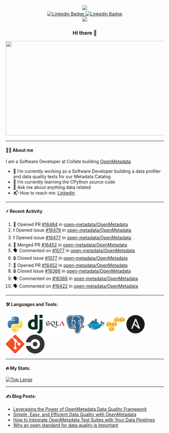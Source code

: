 <div id="header" align="center">
  <img src="https://media.giphy.com/media/5eLDrEaRGHegx2FeF2/giphy.gif" width="100"/>
</div>
<div id="badges" align="center">
  <a href="https://www.linkedin.com/in/teddycrepineau/">
    <img src="https://shields.io/badge/Linkedin-blue?logo=linkedin&logoColor=white&style=for-the-badge" alt="Linkedin Badge"/>
  </a>
  <a href="https://medium.com/@teddycrpineau">
    <img src="https://shields.io/badge/Medium-black?logo=medium&logoColor=white&style=for-the-badge" alt="Linkedin Badge"/>
  </a>
</div>
<div align="center">
  <img src="https://komarev.com/ghpvc/?username=TeddyCr&color=blue&style=flat-square" />
</div>

<h3 align="center">
Hi there 👋
</h3>
<div align="center">
  <img src="https://media.giphy.com/media/L8K62iTDkzGX6/giphy.gif" width="600" height="300"/>
</div>

---

#### :technologist: About me
I am a Software Developer at Collate building <a href="https://open-metadata.org"/>OpenMetadata</a>
- 🔭 I’m currently working as a Software Developer building a data profiler and data quality tests for our Metadata Catalog
- 🐍 I’m currently learning the CPython source code
- 💬 Ask me about anything data related
- 📬 How to reach me: [Linkedin](https://shields.io/badge/Linkedin-blue?logo=linkedin&logoColor=white&style=for-the-badge)

---

#### ⚡️ Recent Activity
<!--START_SECTION:activity-->
1. 💪 Opened PR [#16484](https://github.com/open-metadata/OpenMetadata/pull/16484) in [open-metadata/OpenMetadata](https://github.com/open-metadata/OpenMetadata)
2. ❗ Opened issue [#16479](https://github.com/open-metadata/OpenMetadata/issues/16479) in [open-metadata/OpenMetadata](https://github.com/open-metadata/OpenMetadata)
3. ❗ Opened issue [#16477](https://github.com/open-metadata/OpenMetadata/issues/16477) in [open-metadata/OpenMetadata](https://github.com/open-metadata/OpenMetadata)
4. 🎉 Merged PR [#16452](https://github.com/open-metadata/OpenMetadata/pull/16452) in [open-metadata/OpenMetadata](https://github.com/open-metadata/OpenMetadata)
5. 🗣 Commented on [#1077](https://github.com/open-metadata/OpenMetadata/issues/1077#issuecomment-2136793126) in [open-metadata/OpenMetadata](https://github.com/open-metadata/OpenMetadata)
6. 🔒 Closed issue [#1077](https://github.com/open-metadata/OpenMetadata/issues/1077) in [open-metadata/OpenMetadata](https://github.com/open-metadata/OpenMetadata)
7. 💪 Opened PR [#16452](https://github.com/open-metadata/OpenMetadata/pull/16452) in [open-metadata/OpenMetadata](https://github.com/open-metadata/OpenMetadata)
8. 🔒 Closed issue [#16366](https://github.com/open-metadata/OpenMetadata/issues/16366) in [open-metadata/OpenMetadata](https://github.com/open-metadata/OpenMetadata)
9. 🗣 Commented on [#16366](https://github.com/open-metadata/OpenMetadata/issues/16366#issuecomment-2135355792) in [open-metadata/OpenMetadata](https://github.com/open-metadata/OpenMetadata)
10. 🗣 Commented on [#16422](https://github.com/open-metadata/OpenMetadata/issues/16422#issuecomment-2134417882) in [open-metadata/OpenMetadata](https://github.com/open-metadata/OpenMetadata)
<!--END_SECTION:activity-->

---

#### :hammer_and_wrench: Languages and Tools:
<div>
   <img src="https://github.com/devicons/devicon/blob/master/icons/python/python-original.svg" width="60" height="60"/>
   <img src="https://github.com/devicons/devicon/blob/master/icons/django/django-plain.svg" width="60" height="60"/>
   <img src="https://github.com/devicons/devicon/blob/master/icons/sqlalchemy/sqlalchemy-original.svg" width="60" height="60"/>
   <img src="https://github.com/devicons/devicon/blob/master/icons/postgresql/postgresql-original.svg" width="60" height="60"/>
   <img src="https://github.com/devicons/devicon/blob/master/icons/docker/docker-original.svg" width="60" height="60"/>
   <img src="https://github.com/devicons/devicon/blob/master/icons/amazonwebservices/amazonwebservices-original.svg" width="60" height="60"/>
   <img src="https://github.com/devicons/devicon/blob/master/icons/ansible/ansible-original.svg" width="60" height="60"/>
   <img src="https://github.com/devicons/devicon/blob/master/icons/git/git-original.svg" width="60" height="60"/>
   <img src="https://github.com/devicons/devicon/blob/master/icons/circleci/circleci-plain.svg" width="60" height="60"/>
</div>

---

#### 🔥 My Stats:
[![Top Langs](https://github-readme-stats.vercel.app/api/top-langs/?username=TeddyCr&layout=compact&hide=javascript,html,css)](https://github.com/anuraghazra/github-readme-stats)

---

#### ✍️ Blog Posts:
<!-- BLOG-POST-LIST:START -->
- [Leveraging the Power of OpenMetadata Data Quality Framework](https://blog.open-metadata.org/leveraging-the-power-of-openmetadata-data-quality-framework-385ba2d8eaf?source=rss-16e0670af08f------2)
- [Simple, Easy, and Efficient Data Quality with OpenMetadata](https://blog.open-metadata.org/simple-easy-and-efficient-data-quality-with-openmetadata-1c4e7d329364?source=rss-16e0670af08f------2)
- [How to Integrate OpenMetadata Test Suites with Your Data Pipelines](https://blog.open-metadata.org/how-to-integrate-openmetadata-test-suites-with-your-data-pipelines-d83fb55fa494?source=rss-16e0670af08f------2)
- [Why an open standard for data quality is important](https://blog.open-metadata.org/why-are-we-building-a-data-quality-standard-1753fae87259?source=rss-16e0670af08f------2)
<!-- BLOG-POST-LIST:END -->
